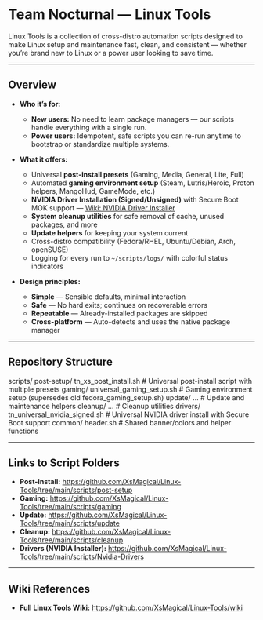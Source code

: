 # Team Nocturnal — Linux Tools

Linux Tools is a collection of cross-distro automation scripts designed to make Linux setup and maintenance fast, clean, and consistent — whether you’re brand new to Linux or a power user looking to save time.

---

## Overview

- **Who it’s for:**
  - **New users:** No need to learn package managers — our scripts handle everything with a single run.
  - **Power users:** Idempotent, safe scripts you can re-run anytime to bootstrap or standardize multiple systems.

- **What it offers:**
  - Universal **post-install presets** (Gaming, Media, General, Lite, Full)
  - Automated **gaming environment setup** (Steam, Lutris/Heroic, Proton helpers, MangoHud, GameMode, etc.)
  - **NVIDIA Driver Installation (Signed/Unsigned)** with Secure Boot MOK support — [Wiki: NVIDIA Driver Installer](https://github.com/XsMagical/Linux-Tools/wiki/NVIDIA-Driver-Installer)
  - **System cleanup utilities** for safe removal of cache, unused packages, and more
  - **Update helpers** for keeping your system current
  - Cross-distro compatibility (Fedora/RHEL, Ubuntu/Debian, Arch, openSUSE)
  - Logging for every run to `~/scripts/logs/` with colorful status indicators

- **Design principles:**
  - **Simple** — Sensible defaults, minimal interaction
  - **Safe** — No hard exits; continues on recoverable errors
  - **Repeatable** — Already-installed packages are skipped
  - **Cross-platform** — Auto-detects and uses the native package manager

---

## Repository Structure

scripts/
  post-setup/
    tn_xs_post_install.sh         # Universal post-install script with multiple presets
  gaming/
    universal_gaming_setup.sh     # Gaming environment setup (supersedes old fedora_gaming_setup.sh)
  update/
    ...                            # Update and maintenance helpers
  cleanup/
    ...                            # Cleanup utilities
  drivers/
    tn_universal_nvidia_signed.sh # Universal NVIDIA driver install with Secure Boot support
  common/
    header.sh                      # Shared banner/colors and helper functions

---

## Links to Script Folders

- **Post-Install:** https://github.com/XsMagical/Linux-Tools/tree/main/scripts/post-setup
- **Gaming:** https://github.com/XsMagical/Linux-Tools/tree/main/scripts/gaming
- **Update:** https://github.com/XsMagical/Linux-Tools/tree/main/scripts/update
- **Cleanup:** https://github.com/XsMagical/Linux-Tools/tree/main/scripts/cleanup
- **Drivers (NVIDIA Installer):** https://github.com/XsMagical/Linux-Tools/tree/main/scripts/Nvidia-Drivers

---

## Wiki References

- **Full Linux Tools Wiki:** https://github.com/XsMagical/Linux-Tools/wiki
